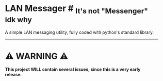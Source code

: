 # LAN Messager # <sub> It's not "Messenger" idk why</sub>


A simple LAN messaging utility, fully coded with python's standard library.

---

# ⚠️ WARNING ⚠️ #
**This project WILL contain several issues, since this is a very early release.**
